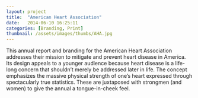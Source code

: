 ```yaml
---
layout: project
title:  "American Heart Association"
date:   2014-06-10 16:25:11
categories: [Branding, Print]
thumbnail: /assets/images/thumbs/AHA.jpg
---
```


This annual report and branding for the American Heart Association addresses their mission to mitigate and prevent heart disease in America. Its design appeals to a younger audience because heart disease is a life-long concern that shouldn’t merely be addressed later in life. The concept emphasizes the massive physical strength of one’s heart expressed through spectacularly true statistics. These are juxtaposed with strongmen (and women) to give the annual a tongue-in-cheek feel.
